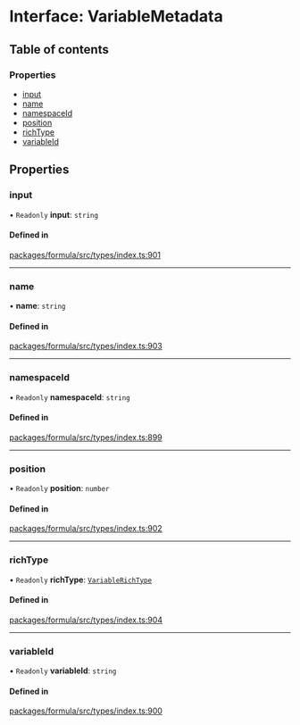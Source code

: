 # Interface: VariableMetadata

## Table of contents

### Properties

- [input](VariableMetadata.md#input)
- [name](VariableMetadata.md#name)
- [namespaceId](VariableMetadata.md#namespaceid)
- [position](VariableMetadata.md#position)
- [richType](VariableMetadata.md#richtype)
- [variableId](VariableMetadata.md#variableid)

## Properties

### <a id="input" name="input"></a> input

• `Readonly` **input**: `string`

#### Defined in

[packages/formula/src/types/index.ts:901](https://github.com/mashcard/mashcard/blob/main/packages/formula/src/types/index.ts#L901)

---

### <a id="name" name="name"></a> name

• **name**: `string`

#### Defined in

[packages/formula/src/types/index.ts:903](https://github.com/mashcard/mashcard/blob/main/packages/formula/src/types/index.ts#L903)

---

### <a id="namespaceid" name="namespaceid"></a> namespaceId

• `Readonly` **namespaceId**: `string`

#### Defined in

[packages/formula/src/types/index.ts:899](https://github.com/mashcard/mashcard/blob/main/packages/formula/src/types/index.ts#L899)

---

### <a id="position" name="position"></a> position

• `Readonly` **position**: `number`

#### Defined in

[packages/formula/src/types/index.ts:902](https://github.com/mashcard/mashcard/blob/main/packages/formula/src/types/index.ts#L902)

---

### <a id="richtype" name="richtype"></a> richType

• `Readonly` **richType**: [`VariableRichType`](../README.md#variablerichtype)

#### Defined in

[packages/formula/src/types/index.ts:904](https://github.com/mashcard/mashcard/blob/main/packages/formula/src/types/index.ts#L904)

---

### <a id="variableid" name="variableid"></a> variableId

• `Readonly` **variableId**: `string`

#### Defined in

[packages/formula/src/types/index.ts:900](https://github.com/mashcard/mashcard/blob/main/packages/formula/src/types/index.ts#L900)
